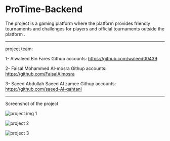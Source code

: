 # ProTime-Backend


The project is a gaming platform where the platform provides friendly tournaments and challenges for players and official tournaments outside the platform  .
_____________________________________________________________________________________________________________________________________________________________

project team:

1- Alwaleed Bin Fares
Githup accounts: https://github.com/waleed00439



2- Faisal Mohammed Al-mosra
Githup accounts: https://github.com/FaisalAlmosra



3- Saeed Abdullah Saeed Al zamee
Githup accounts: https://github.com/saeed-Al-qahtani

____________________________________________________________


Screenshot of the project

![project img 1](https://user-images.githubusercontent.com/110339523/192118357-d7922a79-f2f5-4da4-9845-f648102b8f0a.jpg)

![project 2](https://user-images.githubusercontent.com/110339523/192118362-58167347-dc4f-4fa1-a09c-320fc20b5016.jpg)

![project 3](https://user-images.githubusercontent.com/110339523/192118462-11b7a53b-ef0f-4f27-8681-5d04fd53d673.jpg)

